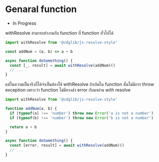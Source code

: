 # Genaral function

* In Progress

withResolve สามารถทำงานกับ function ที่ function ทั่วไปได้

```javascript
import withResolve from '@cdglib/js-resolve-style'

const addNum = (a, b) => a + b

async function doSomething() {
  const [_, result] = await withResolve(addNum)()
  // ...
}
```

แต่ในความเป็นจริงก็ได้จำเป็นต้องใช้ withResolve ถ้าเกิดใน function นั้นไม่มีการ throw exception
เพราะว่า function ไม่มีทางส่ง error กับมาผ่าน with resolve

```javascript
import withResolve from '@cdglib/js-resolve-style'

function addNum(a, b) {
  if (typeof(a) !== 'number') throw new Error('a is not a number')
  if (typeof(b) !== 'number') throw new Error('b is not a number')

  return a + b
}

async function doSomething() {
  const [error, result] = await withResolve(addNum)()
  // ...
}
```
